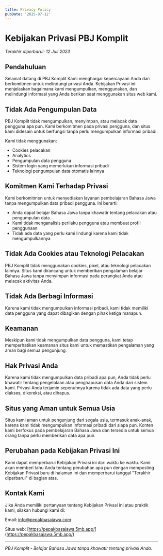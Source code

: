 ```yaml
---
title: Privacy Policy
pubDate: '2025-07-12'
---
```


# Kebijakan Privasi PBJ Komplit

*Terakhir diperbarui: 12 Juli 2023*

## Pendahuluan

Selamat datang di PBJ Komplit Kami menghargai kepercayaan Anda dan berkomitmen untuk melindungi privasi Anda. Kebijakan Privasi ini menjelaskan bagaimana kami mengumpulkan, menggunakan, dan melindungi informasi yang Anda berikan saat menggunakan situs web kami.

## Tidak Ada Pengumpulan Data

PBJ Komplit tidak mengumpulkan, menyimpan, atau melacak data pengguna apa pun. Kami berkomitmen pada privasi pengguna, dan situs kami didesain untuk berfungsi tanpa perlu mengumpulkan informasi pribadi.

Kami tidak menggunakan:
- Cookies pelacakan
- Analytics
- Pengumpulan data pengguna
- Sistem login yang memerlukan informasi pribadi
- Teknologi pengumpulan data otomatis lainnya

## Komitmen Kami Terhadap Privasi

Kami berkomitmen untuk menyediakan layanan pembelajaran Bahasa Jawa tanpa mengumpulkan data pribadi pengguna. Ini berarti:
- Anda dapat belajar Bahasa Jawa tanpa khawatir tentang pelacakan atau pengumpulan data
- Kami tidak menganalisis perilaku pengguna atau membuat profil penggunaan
- Tidak ada data yang perlu kami lindungi karena kami tidak mengumpulkannya

## Tidak Ada Cookies atau Teknologi Pelacakan

PBJ Komplit tidak menggunakan cookies, pixel, atau teknologi pelacakan lainnya. Situs kami dirancang untuk memberikan pengalaman belajar Bahasa Jawa tanpa menyimpan informasi pada perangkat Anda atau melacak aktivitas Anda.

## Tidak Ada Berbagi Informasi

Karena kami tidak mengumpulkan informasi pribadi, kami tidak memiliki data pengguna yang dapat dibagikan dengan pihak ketiga manapun.

## Keamanan

Meskipun kami tidak mengumpulkan data pengguna, kami tetap memperhatikan keamanan situs kami untuk memastikan pengalaman yang aman bagi semua pengunjung.

## Hak Privasi Anda

Karena kami tidak mengumpulkan data pribadi apa pun, Anda tidak perlu khawatir tentang pengelolaan atau penghapusan data Anda dari sistem kami. Privasi Anda terjamin sepenuhnya karena tidak ada data yang perlu diakses, dikoreksi, atau dihapus.

## Situs yang Aman untuk Semua Usia

Situs kami aman untuk pengunjung dari segala usia, termasuk anak-anak, karena kami tidak mengumpulkan informasi pribadi dari siapa pun. Konten kami berfokus pada pembelajaran Bahasa Jawa dan tersedia untuk semua orang tanpa perlu memberikan data apa pun.

## Perubahan pada Kebijakan Privasi Ini

Kami dapat memperbarui Kebijakan Privasi ini dari waktu ke waktu. Kami akan memberi tahu Anda tentang perubahan apa pun dengan memposting Kebijakan Privasi baru di halaman ini dan memperbarui tanggal "Terakhir diperbarui" di bagian atas.

## Kontak Kami

Jika Anda memiliki pertanyaan tentang Kebijakan Privasi ini atau praktik kami, silakan hubungi kami di:

Email: [info@pepakbasajawa.com](mailto:info@pepakbasajawa.com)

Situs web: [https://pepakbasajawa.5mb.app/](https://pepakbasajawa.5mb.app/)

---

*PBJ Komplit - Belajar Bahasa Jawa tanpa khawatir tentang privasi Anda.*
